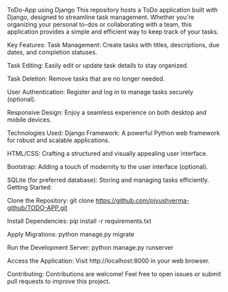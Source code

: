 ToDo-App using Django
This repository hosts a ToDo application built with Django, designed to streamline task management. 
Whether you're organizing your personal to-dos or collaborating with a team, this application provides a simple and efficient way to keep track of your tasks.

Key Features:
Task Management: Create tasks with titles, descriptions, due dates, and completion statuses.

Task Editing: Easily edit or update task details to stay organized.

Task Deletion: Remove tasks that are no longer needed.

User Authentication: Register and log in to manage tasks securely (optional).

Responsive Design: Enjoy a seamless experience on both desktop and mobile devices.

Technologies Used:
Django Framework: A powerful Python web framework for robust and scalable applications.

HTML/CSS: Crafting a structured and visually appealing user interface.

Bootstrap: Adding a touch of modernity to the user interface (optional).

SQLite (for preferred database): Storing and managing tasks efficiently.
Getting Started:

Clone the Repository:
git clone https://github.com/piyushverma-github/TODO-APP.git

Install Dependencies:
pip install -r requirements.txt

Apply Migrations:
python manage.py migrate

Run the Development Server:
python manage.py runserver

Access the Application: Visit http://localhost:8000 in your web browser.

Contributing:
Contributions are welcome! Feel free to open issues or submit pull requests to improve this project.
